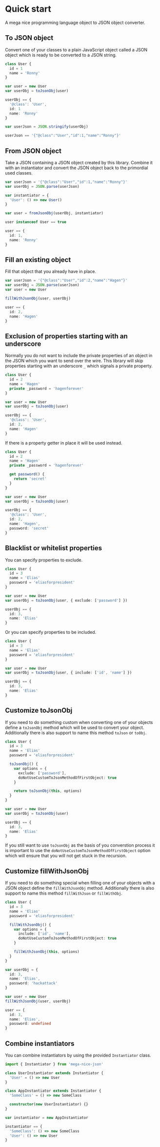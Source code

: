 # Quick start

A mega nice programming language object to JSON object converter.

## To JSON object

Convert one of your classes to a plain JavaScript object called a JSON object which is ready to be converted to a JSON string.

```typescript
class User {
  id = 1
  name = 'Ronny'
}

var user = new User
var userObj = toJsonObj(user)

userObj == {
  '@class': 'User',
  id: 1
  name: 'Ronny'
}

var userJson = JSON.stringify(userObj)

userJson == '{"@class":"User","id":1,"name":"Ronny"}'
```

## From JSON object

Take a JSON containing a JSON object created by this library. Combine it with an instantiator and convert the JSON object back to the primordial used classes.

```typescript
var userJson = '{"@class":"User","id":1,"name":"Ronny"}'
var userObj = JSON.parse(userJson)

var instantiator = {
  'User': () => new User()
}

var user = fromJsonObj(userObj, instantiator)

user instanceof User == true

user == {
  id: 1,
  name: 'Ronny'
}
```

## Fill an existing object

Fill that object that you already have in place.

```typescript
var userJson = '{"@class":"User","id":2,"name":"Hagen"}'
var userObj = JSON.parse(userJson)
var user = new User

fillWithJsonObj(user, userObj)

user == {
  id: 2,
  name: 'Hagen'
}
```

## Exclusion of properties starting with an underscore

Normally you do not want to include the private properties of an object in the JSON which you want to send over the wire. This library will skip properties starting with an underscore `_` which signals a private property.

```typescript
class User {
  id = 2
  name = 'Hagen'
  private _password = 'hagenforever'
}

var user = new User
var userObj = toJsonObj(user)

userObj == {
  '@class': 'User',
  id: 2,
  name: 'Hagen'
}
```

If there is a property getter in place it will be used instead.

```typescript
class User {
  id = 2
  name = 'Hagen'
  private _password = 'hagenforever'

  get password() {
    return 'secret'
  }
}

var user = new User
var userObj = toJsonObj(user)

userObj == {
  '@class': 'User',
  id: 2,
  name: 'Hagen',
  password: 'secret'
}
```

## Blacklist or whitelist properties

You can specify properties to exclude.

```typescript
class User {
  id = 3
  name = 'Elias'
  password = 'eliasforpresident'
}

var user = new User
var userObj = toJsonObj(user, { exclude: ['password'] })

userObj == {
  id: 3,
  name: 'Elias'
}
```

Or you can specify properties to be included.

```typescript
class User {
  id = 3
  name = 'Elias'
  password = 'eliasforpresident'
}

var user = new User
var userObj = toJsonObj(user, { include: ['id', 'name'] })

userObj == {
  id: 3,
  name: 'Elias'
}
```

## Customize toJsonObj

If you need to do something custom when converting one of your objects define a `toJsonObj` method which will be used to convert your object. Additionally there is also support to name this method `toJson` or `toObj`.

```typescript
class User {
  id = 3
  name = 'Elias'
  password = 'eliasforpresident'

  toJsonObj() {
    var options = {
      exclude: ['password'],
      doNotUseCustomToJsonMethodOfFirstObject: true
    }

    return toJsonObj(this, options)
  }
}

var user = new User
var userObj = toJsonObj(user)

userObj == {
  id: 3,
  name: 'Elias'
}
```

If you still want to use `toJsonObj` as the basis of you converstion process it is important to use the `doNotUseCustomToJsonMethodOfFirstObject` option which will ensure that you will not get stuck in the recursion. 

## Customize fillWithJsonObj

If you need to do something special when filling one of your objects with a JSON object define the `fillWithJsonObj` method. Additionally there is also support to name this method `fillWithJson` or `fillWithObj`.

```typescript
class User {
  id = 3
  name = 'Elias'
  password = 'eliasforpresident'

  fillWithJsonObj() {
    var options = {
      include: ['id', 'name'],
      doNotUseCustomToJsonMethodOfFirstObject: true
    }

    fillWithJsonObj(this, options)
  }
}

var userObj = {
  id: 3,
  name: 'Elias',
  password: 'hackattack'
}

var user = new User
fillWithJsonObj(user, userObj)

user == {
  id: 3,
  name: 'Elias',
  password: undefined
}
```

## Combine instantiators

You can combine instantiators by using the provided `Instantiator` class.

```typescript
import { Instantiator } from 'mega-nice-json'

class UserInstantiator extends Instantiator {
  'User' = () => new User
}

class AppInstantiator extends Instantiator {
  'SomeClass' = () => new SomeClass

  constructor(new UserInstantiator) {}
}

var instantiator = new AppInstantiator

instantiator == {
  'SomeClass': () => new SomeClass
  'User': () => new User
}
```